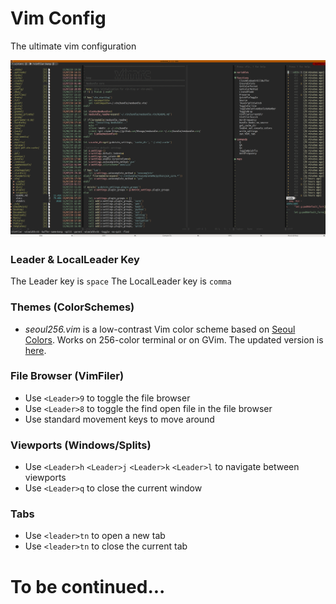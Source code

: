 Vim Config
===========

The ultimate vim configuration

![My Vim](https://github.com/kenanpelit/vimrc/blob/master/ss/vim01.png)

### Leader & LocalLeader Key

The Leader key is `space`
The LocalLeader key is `comma`

### Themes (ColorSchemes)

* *seoul256.vim* is a low-contrast Vim color scheme based on [Seoul Colors](http://www.seoul.go.kr/v2012/seoul/symbol/color.html).
Works on 256-color terminal or on GVim.
The updated version is [here](https://github.com/kenanpelit/seoul256.vim).

### File Browser (VimFiler)

* Use `<Leader>9` to toggle the file browser
* Use `<Leader>8` to toggle the find open file in the file browser
* Use standard movement keys to move around

### Viewports (Windows/Splits)

* Use `<Leader>h` `<Leader>j` `<Leader>k` `<Leader>l` to navigate between viewports
* Use `<Leader>q` to close the current window 

### Tabs

* Use `<leader>tn` to open a new tab
* Use `<leader>tn` to close the current tab

# To be continued...
